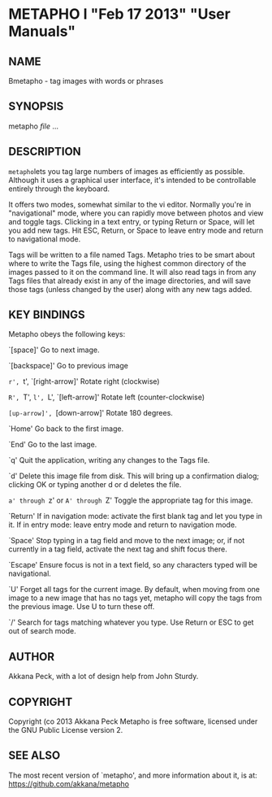 METAPHO l "Feb 17 2013" "User Manuals"
======================================

NAME
----

Bmetapho - tag images with words or phrases

SYNOPSIS
--------

metapho *file* ...

DESCRIPTION
-----------

`metapho`lets you tag large numbers of images as efficiently as possible.
Although it uses a graphical user interface, it's intended
to be controllable entirely through the keyboard.

It offers two modes, somewhat similar to the vi editor.
Normally you're in "navigational" mode, where you can rapidly
move between photos and view and toggle tags.
Clicking in a text entry, or typing Return or <Ctrl>Space,
will let you add new tags. Hit ESC, Return, or <Ctrl>Space to
leave entry mode and return to navigational mode.

Tags will be written to a file named Tags.
Metapho tries to be smart about where to write the Tags file,
using the highest common directory of the images passed to it
on the command line. It will also read tags in from any Tags
files that already exist in any of the image directories,
and will save those tags (unless changed by the user) along
with any new tags added.

KEY BINDINGS
------------

Metapho obeys the following keys:

`[space]'
Go to next image.

`[backspace]'
Go to previous image

`r', `t', `[right-arrow]'
Rotate right (clockwise)

`R', `T', `l', `L', `[left-arrow]'
Rotate left (counter-clockwise)

`[up-arrow]', `[down-arrow]'
Rotate 180 degrees.

`Home'
Go back to the first image.

`End'
Go to the last image.

`<Ctrl>q'
Quit the application, writing any changes to the Tags file.

`<Ctrl>d'
Delete this image file from disk.
This will bring up a confirmation dialog; clicking OK or
typing another d or <Ctrl>d deletes the file.

`a' through `z' or `A' through `Z'
Toggle the appropriate tag for this image.

`Return'
If in navigation mode: activate the first blank tag and let you type in it.
If in entry mode: leave entry mode and return to navigation mode.

`<Ctrl>Space'
Stop typing in a tag field and move to the next image;
or, if not currently in a tag field, activate the next tag and
shift focus there.

`Escape'
Ensure focus is not in a text field, so any characters typed
will be navigational.

`<Ctrl>U'
Forget all tags for the current image.
By default, when moving from one image to a new image that has no tags yet,
metapho will copy the tags from the previous image.
Use <Ctrl>U to turn these off.

`/'
Search for tags matching whatever you type.
Use Return or ESC to get out of search mode.

AUTHOR
------

Akkana Peck, with a lot of design help from John Sturdy.

COPYRIGHT
---------

Copyright \(co 2013 Akkana Peck
Metapho is free software, licensed under the GNU Public License version 2.

SEE ALSO
--------

The most recent version of `metapho', and more information about it, is at:
https://github.com/akkana/metapho
